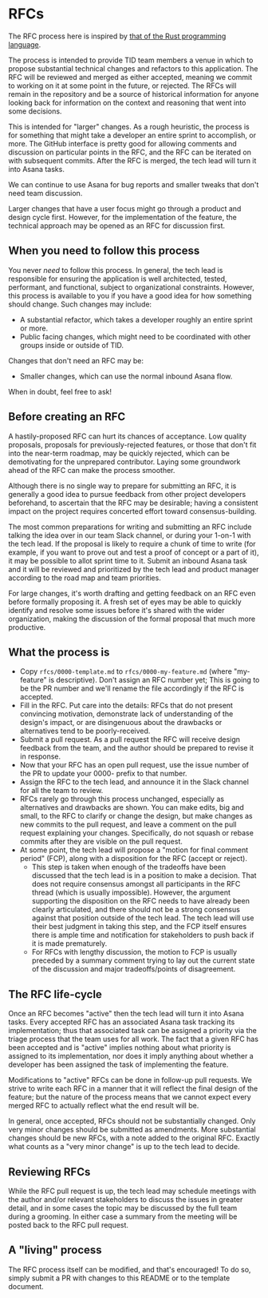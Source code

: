# RFCs

The RFC process here is inspired by [that of the Rust programming
language](https://github.com/rust-lang/rfcs).

The process is intended to provide TID team members a venue in which to propose substantial
technical changes and refactors to this application. The RFC will be reviewed and merged as either
accepted, meaning we commit to working on it at some point in the future, or rejected. The RFCs will
remain in the repository and be a source of historical information for anyone looking back for
information on the context and reasoning that went into some decisions.

This is intended for "larger" changes. As a rough heuristic, the process is for something that might
take a developer an entire sprint to accomplish, or more. The GitHub interface is pretty good for
allowing comments and discussion on particular points in the RFC, and the RFC can be iterated on
with subsequent commits. After the RFC is merged, the tech lead will turn it into Asana tasks.

We can continue to use Asana for bug reports and smaller tweaks that don't need team discussion.

Larger changes that have a user focus might go through a product and design cycle first. However,
for the implementation of the feature, the technical approach may be opened as an RFC for discussion
first.

## When you need to follow this process

You never _need_ to follow this process. In general, the tech lead is responsible for ensuring the
application is well architected, tested, performant, and functional, subject to organizational
constraints. However, this process is available to you if you have a good idea for how something
should change. Such changes may include:

- A substantial refactor, which takes a developer roughly an entire sprint or more.
- Public facing changes, which might need to be coordinated with other groups inside or outside of
  TID.

Changes that don't need an RFC may be:

- Smaller changes, which can use the normal inbound Asana flow.

When in doubt, feel free to ask!

## Before creating an RFC

A hastily-proposed RFC can hurt its chances of acceptance. Low quality proposals, proposals for
previously-rejected features, or those that don't fit into the near-term roadmap, may be quickly
rejected, which can be demotivating for the unprepared contributor. Laying some groundwork ahead of
the RFC can make the process smoother.

Although there is no single way to prepare for submitting an RFC, it is generally a good idea to
pursue feedback from other project developers beforehand, to ascertain that the RFC may be
desirable; having a consistent impact on the project requires concerted effort toward
consensus-building.

The most common preparations for writing and submitting an RFC include talking the idea over in our
team Slack channel, or during your 1-on-1 with the tech lead. If the proposal is likely to require a
chunk of time to write (for example, if you want to prove out and test a proof of concept or a part
of it), it may be possible to allot sprint time to it. Submit an inbound Asana task and it will be
reviewed and prioritized by the tech lead and product manager according to the road map and team
priorities.

For large changes, it's worth drafting and getting feedback on an RFC even before formally proposing
it. A fresh set of eyes may be able to quickly identify and resolve some issues before it's shared
with the wider organization, making the discussion of the formal proposal that much more productive.

## What the process is

- Copy `rfcs/0000-template.md` to `rfcs/0000-my-feature.md` (where "my-feature" is descriptive).
  Don't assign an RFC number yet; This is going to be the PR number and we'll rename the file
  accordingly if the RFC is accepted.
- Fill in the RFC. Put care into the details: RFCs that do not present convincing motivation,
  demonstrate lack of understanding of the design's impact, or are disingenuous about the drawbacks
  or alternatives tend to be poorly-received.
- Submit a pull request. As a pull request the RFC will receive design feedback from the team, and
  the author should be prepared to revise it in response.
- Now that your RFC has an open pull request, use the issue number of the PR to update your 0000-
  prefix to that number.
- Assign the RFC to the tech lead, and announce it in the Slack channel for all the team to review.
- RFCs rarely go through this process unchanged, especially as alternatives and drawbacks are shown.
  You can make edits, big and small, to the RFC to clarify or change the design, but make changes as
  new commits to the pull request, and leave a comment on the pull request explaining your changes.
  Specifically, do not squash or rebase commits after they are visible on the pull request.
- At some point, the tech lead will propose a "motion for final comment period" (FCP), along with a
  disposition for the RFC (accept or reject).
  - This step is taken when enough of the tradeoffs have been discussed that the tech lead is in a
    position to make a decision. That does not require consensus amongst all participants in the
    RFC thread (which is usually impossible). However, the argument supporting the disposition on
    the RFC needs to have already been clearly articulated, and there should not be a strong
    consensus against that position outside of the tech lead. The tech lead will use their best
    judgment in taking this step, and the FCP itself ensures there is ample time and notification
    for stakeholders to push back if it is made prematurely.
  - For RFCs with lengthy discussion, the motion to FCP is usually preceded by a summary comment
    trying to lay out the current state of the discussion and major tradeoffs/points of
    disagreement.

## The RFC life-cycle

Once an RFC becomes "active" then the tech lead will turn it into Asana tasks. Every accepted RFC
has an associated Asana task tracking its implementation; thus that associated task can be assigned
a priority via the triage process that the team uses for all work. The fact that a given RFC has
been accepted and is "active" implies nothing about what priority is assigned to its implementation,
nor does it imply anything about whether a developer has been assigned the task of implementing the
feature.

Modifications to "active" RFCs can be done in follow-up pull requests. We strive to write each RFC
in a manner that it will reflect the final design of the feature; but the nature of the process
means that we cannot expect every merged RFC to actually reflect what the end result will be.

In general, once accepted, RFCs should not be substantially changed. Only very minor changes should
be submitted as amendments. More substantial changes should be new RFCs, with a note added to the
original RFC. Exactly what counts as a "very minor change" is up to the tech lead to decide.

## Reviewing RFCs

While the RFC pull request is up, the tech lead may schedule meetings with the author and/or
relevant stakeholders to discuss the issues in greater detail, and in some cases the topic may be
discussed by the full team during a grooming. In either case a summary from the meeting will be
posted back to the RFC pull request.

## A "living" process

The RFC process itself can be modified, and that's encouraged! To do so, simply submit a PR with
changes to this README or to the template document.
